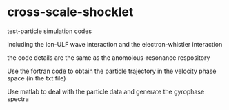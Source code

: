 # cross-scale-shocklet

test-particle simulation codes

including the ion-ULF wave interaction and the electron-whistler interaction

the code details are the same as the anomolous-resonance respository

Use the fortran code to obtain the particle trajectory in the velocity phase space (in the txt file)

Use matlab to deal with the particle data and generate the gyrophase spectra


